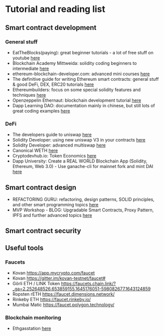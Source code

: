 # Tutorial and reading list

## Smart contract development
### General stuff
- EatTheBlocks(paying): great beginner tutorials - a lot of free stuff on youtube [here](https://eattheblocks.com/)
- Blockchain Academy Mittweida: solidity coding beginners to intermediate [here](https://blockchain-academy.hs-mittweida.de/courses/solidity-coding-beginners-to-intermediate/)
- ethereum-blockchain-developer.com: advanced mini courses [here](https://ethereum-blockchain-developer.com/100-advanced-ethereum/)
- The definitive guide for writing Ethereum smart contracts: general stuff & good DeFi, DEX, ERC20 tutorials [here](https://ethereumdev.io/)
- Ethereumbuilders: focus on some special solidity features and techniques [here](https://ethereumbuilders.gitbooks.io/guide/content/en/solidity_features.html)
- Openzeppelin Ethernaut: blockchain development tutorial [here](https://ethernaut.openzeppelin.com/)
- Dapp Learning DAO: documentation mainly in chinese, but still lots of great coding examples [here](https://github.com/Dapp-Learning-DAO/Dapp-Learning)

### DeFi
- The developers guide to uniswap [here](https://blog.oceanprotocol.com/the-developers-guide-to-uniswap-48fcf6e9ee1e)
- Solidity Developer: using new uniswap V3 in your contracts [here](https://soliditydeveloper.com/uniswap3)
- Solidity Developer: advanced multiswap [here](https://soliditydeveloper.com/multiswap-advanced)
- Canonical WETH [here](https://blog.0xproject.com/canonical-weth-a9aa7d0279dd)
- Cryptodevhub.io: Token Economics [here](https://cryptodevhub.io/wiki/token-economics)
- Dapp University: Create a REAL WORLD Blockchain App (Solidity, Ethereum, Web 3.0) - Use ganache-cli for mainnet fork and mint DAI [here](https://morioh.com/p/36025b80fd0b)

## Smart contract design
- REFACTORING GURU: refactoring, design patterns, SOLID principles, and other smart programming topics [here](https://refactoring.guru/)
- MVP Workshop - BLOG: Upgradable Smart Contracts, Proxy Pattern, IPFS and further advanced topics [here](https://mvpworkshop.co/blog/)

## Smart contract security

## Useful tools
### Faucets
- Kovan https://app.mycrypto.com/faucet
- Kovan https://gitter.im/kovan-testnet/faucet#
- Görli ETH / LINK Token https://faucets.chain.link/?_ga=2.252648526.653859155.1645176051-598082677.1643124859
- Ropsten rETH https://faucet.dimensions.network/
- Rinkeby ETH https://faucet.rinkeby.io/
- Mumbai Matic https://faucet.polygon.technology/

### Blockchain monitoring
- Ethgasstation [here](https://ethgasstation.info/)
